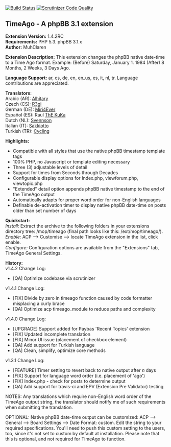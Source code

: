 [![Build Status](https://travis-ci.org/MuhClaren/timeago.svg?branch=master)](https://travis-ci.org/MuhClaren/timeago)
[![Scrutinizer Code Quality](https://scrutinizer-ci.com/g/MuhClaren/timeago/badges/quality-score.png?b=master)](https://scrutinizer-ci.com/g/MuhClaren/timeago/?branch=master)  

TimeAgo - A phpBB 3.1 extension
-------------------------------
**Extension Version:** 1.4.2RC    
**Requirements:** PHP 5.3. phpBB 3.1.x  
**Author:** MuhClaren  

**Extension Description:** This extension changes the phpBB native date-time to a Time Ago format. Example: (Before) Saturday, January 1. 1984 (After) 8 Months, 2 Weeks, 3 Days Ago.  

**Language Support:** ar, cs, de, en, en_us, es, it, nl, tr. Language contributions are appreciated.  

**Translators:**  
Arabic (AR): [Alhitary](https://www.phpbb.com/community/memberlist.php?mode=viewprofile&u=294346)  
Czech (CS): [R3gi](https://www.phpbb.com/community/memberlist.php?mode=viewprofile&u=1407131)  
German (DE): [Miri4Ever](https://www.phpbb.com/community/memberlist.php?mode=viewprofile&u=1467791)  
Español (ES): Raul [ThE KuKa](https://www.phpbb.com/community/memberlist.php?mode=viewprofile&u=94590)  
Dutch (NL): [Svennson](https://www.phpbb.com/community/memberlist.php?mode=viewprofile&u=187939)  
Italian (IT): [Sakkiotto](https://www.phpbb.com/community/memberlist.php?mode=viewprofile&u=190154)  
Turkish (TR): [Cycling](https://www.phpbb.com/community/memberlist.php?mode=viewprofile&u=1506201)  

**Highlights:**  
 - Compatible with all styles that use the native phpBB timestamp template tags
 - 100% PHP, no Javascript or template editing necessary 
 - Three (3) adjustable levels of detail 
 - Support for times from Seconds through Decades 
 - Configurable display options for Index.php, viewforum.php, viewtopic.php 
 - "Extended" detail option appends phpBB native timestamp to the end of the TimeAgo output
 - Automatically adapts for proper word order for non-English languages
 - Definable de-activation timer to display native phpBB date-time on posts older than set number of days 

**Quickstart:**  
*Install:* Extract the archive to the following folders in your extensions directory tree: /mop/timeago (final path looks like this: /ext/mop/timeago/).   
*Enable:* ACP --> Customise --> locate TimeAgo extension in the list, click enable.  
*Configure:* Configuration options are available from the "Extensions" tab, TimeAgo General Settings.  

**History:**   
v1.4.2 Change Log:  
 - [QA] Optimize codebase via scrutinizer  
 
v1.4.1 Change Log:  
 - [FIX] Divide by zero in timeago function caused by code formatter misplacing a curly brace  
 - [QA] Optimize acp timeago_module to reduce paths and complexity  
 
v1.4.0 Change Log:  
 - [UPGRADE] Support added for Paybas 'Recent Topics' extension  
 - [FIX] Updated incomplete translation  
 - [FIX] Minor UI issue (placement of checkbox element)  
 - [QA] Add support for Turkish language  
 - [QA] Clean, simplify, optimize core methods  
 
v1.3.1 Change Log:  
 - [FEATURE] Timer setting to revert back to native output after *n* days
 - [FIX] Support for language word order (i.e.  placement of 'ago')  
 - [FIX] Index.php - check for posts to determine output  
 - [QA] Add support for travis-ci and EPV (Extension Pre Validator) testing

NOTES: Any translations which require non-English word order of the TimeAgo output string, the translator should notify me of such requirements when submitting the translation.

OPTIONAL: Native phpBB date-time output can be customized: ACP --> General --> Board Settings --> Date Format: custom. Edit the string to your required specifications. You'll need to push this custom setting to the users, too, since it's not set to custom by default at installation. Please note that this is optional, and not required for TimeAgo to function.
